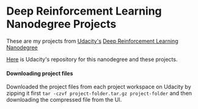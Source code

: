 # Deep Reinforcement Learning Nanodegree Projects

These are my projects from [Udacity's](https://www.udacity.com) [Deep Reinforcement Learning Nanodegree](https://www.udacity.com/course/deep-reinforcement-learning-nanodegree--nd893)

[Here](https://github.com/udacity/deep-reinforcement-learning) is Udacity's repository for this nanodegree and these projects.

#### Downloading project files

Downloaded the project files from each project workspace on Udacity by zipping it first `tar -czvf project-folder.tar.gz project-folder` and then downloading the compressed file from the UI.
